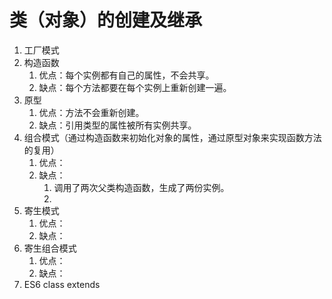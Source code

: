 # 类（对象）的创建及继承

1. 工厂模式
2. 构造函数
      1. 优点：每个实例都有自己的属性，不会共享。
      2. 缺点：每个方法都要在每个实例上重新创建一遍。
3. 原型
      1. 优点：方法不会重新创建。
      2. 缺点：引用类型的属性被所有实例共享。
4. 组合模式（通过构造函数来初始化对象的属性，通过原型对象来实现函数方法的复用）
      1. 优点：
      2. 缺点：
         1. 调用了两次父类构造函数，生成了两份实例。
         2.  
5. 寄生模式
      1. 优点：
      2. 缺点：
6. 寄生组合模式
      1. 优点：
      2. 缺点：
7. ES6 class extends
